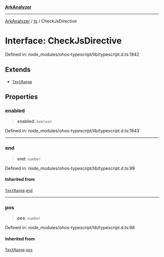 [**ArkAnalyzer**](../../../../README.md)

***

[ArkAnalyzer](../../../../globals.md) / [ts](../README.md) / CheckJsDirective

# Interface: CheckJsDirective

Defined in: node\_modules/ohos-typescript/lib/typescript.d.ts:1842

## Extends

- [`TextRange`](TextRange.md)

## Properties

### enabled

> **enabled**: `boolean`

Defined in: node\_modules/ohos-typescript/lib/typescript.d.ts:1843

***

### end

> **end**: `number`

Defined in: node\_modules/ohos-typescript/lib/typescript.d.ts:99

#### Inherited from

[`TextRange`](TextRange.md).[`end`](TextRange.md#end)

***

### pos

> **pos**: `number`

Defined in: node\_modules/ohos-typescript/lib/typescript.d.ts:98

#### Inherited from

[`TextRange`](TextRange.md).[`pos`](TextRange.md#pos)

